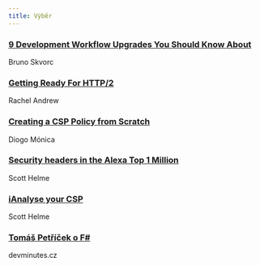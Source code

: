 ```yaml
---
title: Výběr
---
```


### [9 Development Workflow Upgrades You Should Know About](http://www.sitepoint.com/9-development-workflow-upgrades-you-should-know-about/)
Bruno Skvorc

### [Getting Ready For HTTP/2](https://www.smashingmagazine.com/2016/02/getting-ready-for-http2/)
Rachel Andrew

### [Creating a CSP Policy from Scratch](https://diogomonica.com/2015/12/30/deep-into-csp/)
Diogo Mónica

### [Security headers in the Alexa Top 1 Million](https://scotthelme.co.uk/security-headers-alexa-top-million/)
Scott Helme

### [iAnalyse your CSP](https://report-uri.io/home/analyse)
Scott Helme

### [Tomáš Petříček o F#](http://devminutes.cz/episode/26)
devminutes.cz

